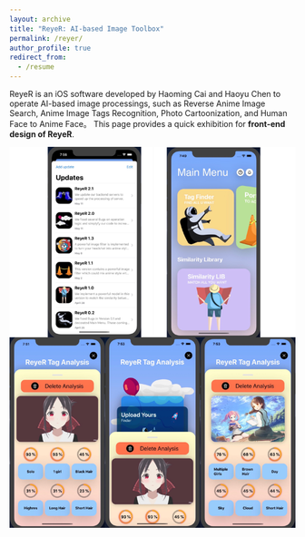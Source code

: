 ```yaml
---
layout: archive
title: "ReyeR: AI-based Image Toolbox"
permalink: /reyer/
author_profile: true
redirect_from:
  - /resume
---
```


ReyeR is an iOS software developed by Haoming Cai and Haoyu Chen to operate AI-based image processings, such as Reverse Anime Image Search, Anime Image Tags Recognition, Photo Cartoonization, and Human Face to Anime Face。
This page provides a quick exhibition for **front-end design of ReyeR**.


<p align="center">
<img src="images/ReyeR.jpg" >
</p>